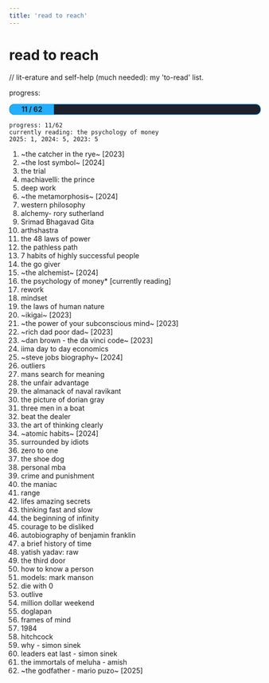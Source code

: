 ```yaml
---
title: 'read to reach'
---
```

# read to reach
// lit-erature and self-help (much needed): my 'to-read' list.
<style>
    .progress-bar {
      width: 100%;
      background:rgb(30, 32, 44);
      border-radius: 10px;
      overflow: hidden;
      height: 20px;
      margin: 0.5rem 0;
      border: 1px solid rgb(35, 175, 253);
    }
    .progress-bar-fill {
      height: 100%;
      background:rgb(35, 175, 253, 50);
      text-align: center;
      font-weight: bold;
      color: rgb(30, 32, 44);
      line-height: 20px;
      white-space: nowrap;
    }
</style>

progress:
<div class="progress-bar">
    <div class="progress-bar-fill" style="width: calc((11 / 62) * 100%)">
        11 / 62
    </div>
</div>

``` code
progress: 11/62
currently reading: the psychology of money
2025: 1, 2024: 5, 2023: 5
```
1.  ~the catcher in the rye~ [2023]
2.  ~the lost symbol~ [2024]
3. the trial
4. machiavelli: the prince
5. deep work
6. ~the metamorphosis~ [2024]
7. western philosophy
8. alchemy-  rory sutherland
9. Srimad Bhagavad Gita
10. arthshastra
11. the 48 laws of power
12. the pathless path
13. 7 habits of highly successful people
14. the go giver
15. ~the alchemist~ [2024]
16. the psychology of money* [currently reading]
17. rework
18. mindset
19. the laws of human nature
20. ~ikigai~ [2023]
21. ~the power of your subconscious mind~ [2023]
22. ~rich dad poor dad~  [2023]
23. ~dan brown - the da vinci code~  [2023]
24. iima day to day economics
25. ~steve jobs biography~ [2024]
26. outliers
27. mans search for meaning
28. the unfair advantage
29. the almanack of naval ravikant
30. the picture of dorian gray
31. three men in a boat
32. beat the dealer
33. the art of thinking clearly
34. ~atomic habits~ [2024]
35. surrounded by idiots
36. zero to one
27. the shoe dog
28. personal mba
39. crime and punishment
40. the maniac
41. range
42. lifes amazing secrets
43. thinking fast and slow
44. the beginning of infinity
45. courage to be disliked
46. autobiography of benjamin franklin
47. a brief history of time
48. yatish yadav: raw
49. the third door
50. how to know a person
51. models: mark manson
52. die with 0
53. outlive
54. million dollar weekend
55. doglapan
56. frames of mind
57. 1984
58. hitchcock
59. why - simon sinek
60. leaders eat last - simon sinek
61. the immortals of meluha - amish
62. ~the godfather - mario puzo~ [2025]